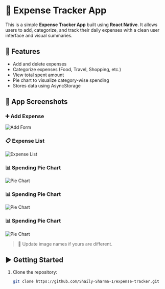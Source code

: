 # 📱 Expense Tracker App

This is a simple **Expense Tracker App** built using **React Native**. It allows users to add, categorize, and track their daily expenses with a clean user interface and visual summaries.

## 🔧 Features

- Add and delete expenses
- Categorize expenses (Food, Travel, Shopping, etc.)
- View total spent amount
- Pie chart to visualize category-wise spending
- Stores data using AsyncStorage

## 📸 App Screenshots

### ➕ Add Expense

![Add Form](https://github.com/Shaily-Sharma-1/expense-tracker/blob/main/expense%20tracker%20app%20images/IMG-20250717-WA0011.jpg)

### 📋 Expense List

![Expense List](https://github.com/Shaily-Sharma-1/expense-tracker/blob/main/expense%20tracker%20app%20images/IMG-20250717-WA0012.jpg)

### 📊 Spending Pie Chart

![Pie Chart](https://github.com/Shaily-Sharma-1/expense-tracker/blob/main/expense%20tracker%20app%20images/IMG-20250717-WA0013.jpg)


### 📊 Spending Pie Chart

![Pie Chart](https://github.com/Shaily-Sharma-1/expense-tracker/blob/main/expense%20tracker%20app%20images/IMG-20250717-WA0014.jpg)


### 📊 Spending Pie Chart

![Pie Chart](https://github.com/Shaily-Sharma-1/expense-tracker/blob/main/expense%20tracker%20app%20images/IMG-20250717-WA0015.jpg)


> 🔁 Update image names if yours are different.

## ▶️ Getting Started

1. Clone the repository:
   ```bash
   git clone https://github.com/Shaily-Sharma-1/expense-tracker.git
